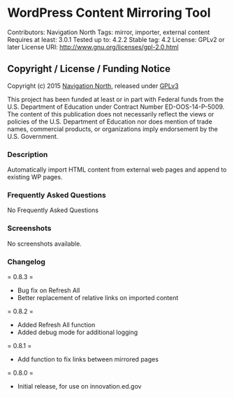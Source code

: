 # WordPress Content Mirroring Tool #

Contributors: Navigation North
Tags: mirror, importer, external content
Requires at least: 3.0.1
Tested up to: 4.2.2
Stable tag: 4.2
License: GPLv2 or later
License URI: http://www.gnu.org/licenses/gpl-2.0.html

## Copyright / License / Funding Notice

Copyright (c) 2015 [Navigation North](http://navigationnorth.com), released under [GPLv3](LICENSE)

This project has been funded at least or in part with Federal funds from the U.S. Department of Education under Contract Number ED-OOS-14-P-5009. The content of this publication does not necessarily reflect the views or policies of the U.S. Department of Education nor does mention of trade names, commercial products, or organizations imply endorsement by the U.S. Government.

### Description ###

Automatically import HTML content from external web pages and append to existing WP pages.

### Frequently Asked Questions ###

No Frequently Asked Questions

### Screenshots ###

No screenshots available.

### Changelog ###

= 0.8.3 =
* Bug fix on Refresh All
* Better replacement of relative links on imported content

= 0.8.2 =
* Added Refresh All function
* Added debug mode for additional logging

= 0.8.1 =
* Add function to fix links between mirrored pages

= 0.8.0 =
* Initial release, for use on innovation.ed.gov
